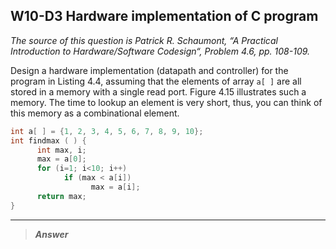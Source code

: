 ## W10-D3 Hardware implementation of C program

*The source of this question is Patrick R. Schaumont, “A Practical Introduction to Hardware/Software Codesign“, Problem 4.6, pp. 108-109.*

Design a hardware implementation (datapath and controller) for the program in Listing 4.4, assuming that the elements of array `a[ ]` are all stored in a memory with a single read port. Figure 4.15 illustrates such a memory. The time to lookup an element is very short, thus, you can think of this memory as a combinational element.

```C
int a[ ] = {1, 2, 3, 4, 5, 6, 7, 8, 9, 10};
int findmax ( ) {
      int max, i;
      max = a[0];
      for (i=1; i<10; i++)
            if (max < a[i])
                  max = a[i];
      return max;
}
```
---


>***Answer***
